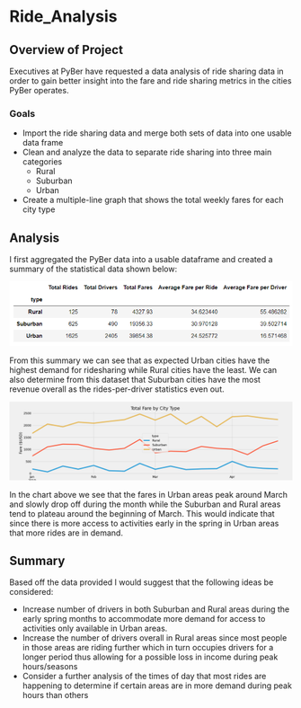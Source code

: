 # Ride_Analysis

## Overview of Project
Executives at PyBer have requested a data analysis of ride sharing data in order to gain better insight into the fare and ride sharing metrics in the cities PyBer operates.

### Goals
- Import the ride sharing data and merge both sets of data into one usable data frame
- Clean and analyze the data to separate ride sharing into three main categories
    - Rural
    - Suburban
    - Urban
- Create a multiple-line graph that shows the total weekly fares for each city type

## Analysis

I first aggregated the PyBer data into a usable dataframe and created a summary of the statistical data shown below:

![List](analysis/List.png)

From this summary we can see that as expected Urban cities have the highest demand for ridesharing while Rural cities have the least. We can also determine from this dataset that Suburban cities have the most revenue overall as the rides-per-driver statistics even out.

![Fare](analysis/Pyber_fare_summary.png)

In the chart above we see that the fares in Urban areas peak around March and slowly drop off during the month while the Suburban and Rural areas tend to plateau around the beginning of March. This would indicate that since there is more access to activities early in the spring in Urban areas that more rides are in demand.

## Summary
Based off the data provided I would suggest that the following ideas be considered:

- Increase number of drivers in both Suburban and Rural areas during the early spring months to accommodate more demand for access to activities only available in Urban areas.
- Increase the number of drivers overall in Rural areas since most people in those areas are riding further which in turn occupies drivers for a longer period thus allowing for a possible loss in income during peak hours/seasons
- Consider a further analysis of the times of day that most rides are happening to determine if certain areas are in more demand during peak hours than others
